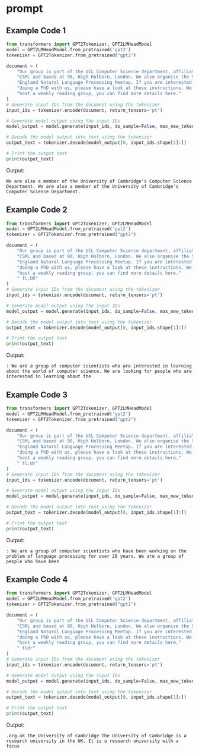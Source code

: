 # prompt

## Example Code 1
```python
from transformers import GPT2Tokenizer, GPT2LMHeadModel
model = GPT2LMHeadModel.from_pretrained('gpt2')
tokenizer = GPT2Tokenizer.from_pretrained("gpt2")

document = (
    "Our group is part of the UCL Computer Science department, affiliated with "
    "CSML and based at 90, High Holborn, London. We also organise the South "
    "England Natural Language Processing Meetup. If you are interested in "
    "doing a PhD with us, please have a look at these instructions. We also "
    "host a weekly reading group, you can find more details here."
)
# Generate input IDs from the document using the tokenizer
input_ids = tokenizer.encode(document, return_tensors='pt')

# Generate model output using the input IDs
model_output = model.generate(input_ids, do_sample=False, max_new_tokens=32)

# Decode the model output into text using the tokenizer
output_text = tokenizer.decode(model_output[0, input_ids.shape[1]:])

# Print the output text
print(output_text)
```
Output: 

`
We are also a member of the University of Cambridge's Computer Science Department. We are also a member of the University of Cambridge's Computer Science Department.
`



## Example Code 2
```python
from transformers import GPT2Tokenizer, GPT2LMHeadModel
model = GPT2LMHeadModel.from_pretrained('gpt2')
tokenizer = GPT2Tokenizer.from_pretrained("gpt2")

document = (
    "Our group is part of the UCL Computer Science department, affiliated with "
    "CSML and based at 90, High Holborn, London. We also organise the South "
    "England Natural Language Processing Meetup. If you are interested in "
    "doing a PhD with us, please have a look at these instructions. We also "
    "host a weekly reading group, you can find more details here."
    " TL;DR"
)
# Generate input IDs from the document using the tokenizer
input_ids = tokenizer.encode(document, return_tensors='pt')

# Generate model output using the input IDs
model_output = model.generate(input_ids, do_sample=False, max_new_tokens=32)

# Decode the model output into text using the tokenizer
output_text = tokenizer.decode(model_output[0, input_ids.shape[1]:])

# Print the output text
print(output_text)
```
Output:

`
: We are a group of computer scientists who are interested in learning about the world of computer science. We are looking for people who are interested in learning about the
`

## Example Code 3
```python
from transformers import GPT2Tokenizer, GPT2LMHeadModel
model = GPT2LMHeadModel.from_pretrained('gpt2')
tokenizer = GPT2Tokenizer.from_pretrained("gpt2")

document = (
    "Our group is part of the UCL Computer Science department, affiliated with "
    "CSML and based at 90, High Holborn, London. We also organise the South "
    "England Natural Language Processing Meetup. If you are interested in "
    "doing a PhD with us, please have a look at these instructions. We also "
    "host a weekly reading group, you can find more details here."
    " tl;dr"
)
# Generate input IDs from the document using the tokenizer
input_ids = tokenizer.encode(document, return_tensors='pt')

# Generate model output using the input IDs
model_output = model.generate(input_ids, do_sample=False, max_new_tokens=32)

# Decode the model output into text using the tokenizer
output_text = tokenizer.decode(model_output[0, input_ids.shape[1]:])

# Print the output text
print(output_text)
```
Output:

`
: We are a group of computer scientists who have been working on the problem of language processing for over 20 years. We are a group of people who have been
`

## Example Code 4
```python
from transformers import GPT2Tokenizer, GPT2LMHeadModel
model = GPT2LMHeadModel.from_pretrained('gpt2')
tokenizer = GPT2Tokenizer.from_pretrained("gpt2")

document = (
    "Our group is part of the UCL Computer Science department, affiliated with "
    "CSML and based at 90, High Holborn, London. We also organise the South "
    "England Natural Language Processing Meetup. If you are interested in "
    "doing a PhD with us, please have a look at these instructions. We also "
    "host a weekly reading group, you can find more details here."
    " tldr"
)
# Generate input IDs from the document using the tokenizer
input_ids = tokenizer.encode(document, return_tensors='pt')

# Generate model output using the input IDs
model_output = model.generate(input_ids, do_sample=False, max_new_tokens=32)

# Decode the model output into text using the tokenizer
output_text = tokenizer.decode(model_output[0, input_ids.shape[1]:])

# Print the output text
print(output_text)
```
Output:

`
.org.uk
The University of Cambridge
The University of Cambridge is a research university in the UK. It is a research university with a focus
`



